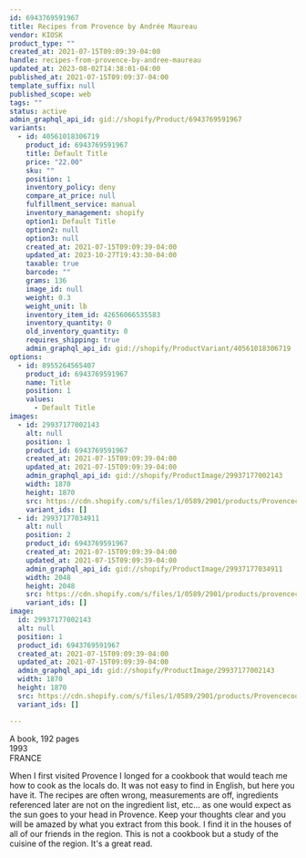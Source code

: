 ```yaml
---
id: 6943769591967
title: Recipes from Provence by Andrée Maureau
vendor: KIOSK
product_type: ""
created_at: 2021-07-15T09:09:39-04:00
handle: recipes-from-provence-by-andree-maureau
updated_at: 2023-08-02T14:38:01-04:00
published_at: 2021-07-15T09:09:37-04:00
template_suffix: null
published_scope: web
tags: ""
status: active
admin_graphql_api_id: gid://shopify/Product/6943769591967
variants:
  - id: 40561018306719
    product_id: 6943769591967
    title: Default Title
    price: "22.00"
    sku: ""
    position: 1
    inventory_policy: deny
    compare_at_price: null
    fulfillment_service: manual
    inventory_management: shopify
    option1: Default Title
    option2: null
    option3: null
    created_at: 2021-07-15T09:09:39-04:00
    updated_at: 2023-10-27T19:43:30-04:00
    taxable: true
    barcode: ""
    grams: 136
    image_id: null
    weight: 0.3
    weight_unit: lb
    inventory_item_id: 42656066535583
    inventory_quantity: 0
    old_inventory_quantity: 0
    requires_shipping: true
    admin_graphql_api_id: gid://shopify/ProductVariant/40561018306719
options:
  - id: 8955264565407
    product_id: 6943769591967
    name: Title
    position: 1
    values:
      - Default Title
images:
  - id: 29937177002143
    alt: null
    position: 1
    product_id: 6943769591967
    created_at: 2021-07-15T09:09:39-04:00
    updated_at: 2021-07-15T09:09:39-04:00
    admin_graphql_api_id: gid://shopify/ProductImage/29937177002143
    width: 1870
    height: 1870
    src: https://cdn.shopify.com/s/files/1/0589/2901/products/Provencecookbook_1.jpg?v=1626354579
    variant_ids: []
  - id: 29937177034911
    alt: null
    position: 2
    product_id: 6943769591967
    created_at: 2021-07-15T09:09:39-04:00
    updated_at: 2021-07-15T09:09:39-04:00
    admin_graphql_api_id: gid://shopify/ProductImage/29937177034911
    width: 2048
    height: 2048
    src: https://cdn.shopify.com/s/files/1/0589/2901/products/provencecookbook_2.jpg?v=1626354579
    variant_ids: []
image:
  id: 29937177002143
  alt: null
  position: 1
  product_id: 6943769591967
  created_at: 2021-07-15T09:09:39-04:00
  updated_at: 2021-07-15T09:09:39-04:00
  admin_graphql_api_id: gid://shopify/ProductImage/29937177002143
  width: 1870
  height: 1870
  src: https://cdn.shopify.com/s/files/1/0589/2901/products/Provencecookbook_1.jpg?v=1626354579
  variant_ids: []

---
```


A book, 192 pages  
1993  
FRANCE  

When I first visited Provence I longed for a cookbook that would teach me how to cook as the locals do. It was not easy to find in English, but here you have it. The recipes are often wrong, measurements are off, ingredients referenced later are not on the ingredient list, etc... as one would expect as the sun goes to your head in Provence. Keep your thoughts clear and you will be amazed by what you extract from this book. I find it in the houses of all of our friends in the region. This is not a cookbook but a study of the cuisine of the region. It's a great read.